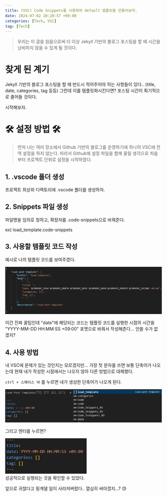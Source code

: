 ```yaml
---
title: (VSC) Code Snippets를 사용하여 default 템플릿을 만들어보자.
date: 2024-07-02 10:20:57 +09:00
categories: [Tech, VSC]
tag: [Tech]
---
```


> 우리는 이 글을 읽음으로써 더 이상 Jekyll 기반의 블로그 포스팅을 할 때 시간을 낭비하지 않을 수 있게 될 것이다.

# 찾게 된 계기

<!-- ![Code_Snippets_01](./assets/images/Code_Snippets_01.png) -->
Jekyll 기반의 블로그 포스팅을 할 때 반드시 적어주어야 하는 사항들이 있다.. (title, date, categories, tag 등등)
그런데 이를 템플릿화시킨다면? 포스팅 시간이 획기적으로 줄어들 것이다.

시작해보자.

# 🛠 설정 방법 🛠
> 먼저 나는 여러 장소에서 Github 기반의 블로그를 운영하기에 하나의 VSC에 전역 설정을 하지 않는다.
> 따라서 Github에 설정 파일을 함께 올릴 생각으로 처음부터 프로젝트 단위로 설정을 시작하였다.

## 1. .vscode 폴더 생성
프로젝트 최상위 디렉토리에 .vscode 폴더를 생성하자.

## 2. Snippets 파일 생성
파일명을 임의로 정하고, 확장자를 .code-snippets으로 바꿔준다.

ex) load_template.code-snippets

## 3. 사용할 템플릿 코드 작성
예시로 나의 템플릿 코드를 보여주겠다.

<div align="left">
    <img src="./assets/images/Code_Snippets/Code_Snippets_01.png" alt="Code_Snippets_01">  
</div>

이건 진짜 꿀팁인데 "date"에 해당되는 코드는 템플릿 코드를 실행한 시점의 시간을 "YYYY-MM-DD HH:MM:SS +09:00" 포맷으로 바꿔서 작성해준다... 안쓸 수가 없겠지?

## 4. 사용 방법
내 VSC에 문제가 있는 것인지는 모르겠지만... 가장 첫 문자를 쓰면 보통 단축어가 나오는데 현재 내가 작성한 시점에서는 나오지 않아 다른 방법으로 대체했다.

`ctrl + 스페이스 바` 를 누르면 내가 생성한 단축어가 나오게 된다.
<div align="left">
    <img src="./assets/images/Code_Snippets/Code_Snippets_02.png" alt="Code_Snippets_02">  
</div>

그리고 엔터를 누르면?  
<div align="left">
    <img src="./assets/images/Code_Snippets/Code_Snippets_03.png" alt="Code_Snippets_03">  
</div>
성공적으로 실행되는 것을 확인할 수 있었다.

앞으로 귀찮다고 핑계댈 일이 사라져버렸다..
열심히 써야겠지...? 😓